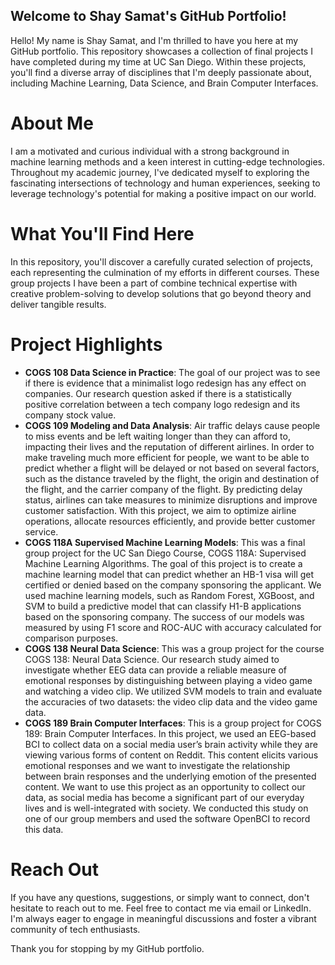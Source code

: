 ## Welcome to Shay Samat's GitHub Portfolio!

Hello! My name is Shay Samat, and I'm thrilled to have you here at my GitHub portfolio. This repository showcases a collection of final projects I have completed during my time at UC San Diego. Within these projects, you'll find a diverse array of disciplines that I'm deeply passionate about, including Machine Learning, Data Science, and Brain Computer Interfaces.

# About Me

I am a motivated and curious individual with a strong background in machine learning methods and a keen interest in cutting-edge technologies. Throughout my academic journey, I've dedicated myself to exploring the fascinating intersections of technology and human experiences, seeking to leverage technology's potential for making a positive impact on our world.

# What You'll Find Here

In this repository, you'll discover a carefully curated selection of projects, each representing the culmination of my efforts in different courses. These group projects I have been a part of combine technical expertise with creative problem-solving to develop solutions that go beyond theory and deliver tangible results.

# Project Highlights

* **COGS 108 Data Science in Practice**:
The goal of our project was to see if there is evidence that a minimalist logo redesign has any effect on companies. Our research question asked if there is a statistically positive correlation between a tech company logo redesign and its company stock value.
* **COGS 109 Modeling and Data Analysis**:
Air traffic delays cause people to miss events and be left waiting longer than they can afford to, impacting their lives and the reputation of different airlines. In order to make traveling much more efficient for people, we want to be able to predict whether a flight will be delayed or not based on several factors, such as the distance traveled by the flight, the origin and destination of the flight, and the carrier company of the flight. By predicting delay status, airlines can take measures to minimize disruptions and improve customer satisfaction. With this project, we aim to optimize airline operations, allocate resources efficiently, and provide better customer service.
* **COGS 118A Supervised Machine Learning Models**:
This was a final group project for the UC San Diego Course, COGS 118A: Supervised Machine Learning Algorithms. The goal of this project is to create a machine learning model that can predict whether an HB-1 visa will get certified or denied based on the company sponsoring the applicant. We used machine learning models, such as Random Forest, XGBoost, and SVM to build a predictive model that can classify H1-B applications based on the sponsoring company. The success of our models was measured by using F1 score and ROC-AUC with accuracy calculated for comparison purposes.
* **COGS 138 Neural Data Science**: This was a group project for the course COGS 138: Neural Data Science. Our research study aimed to investigate whether EEG data can provide a reliable measure of emotional responses by distinguishing between playing a video game and watching a video clip. We utilized SVM models to train and evaluate the accuracies of two datasets: the video clip data and the video game data.
* **COGS 189 Brain Computer Interfaces**:
This is a group project for COGS 189: Brain Computer Interfaces. In this project, we used an EEG-based BCI to collect data on a social media user’s brain activity while they are viewing various forms of content on Reddit. This content elicits various emotional responses and we want to investigate the relationship between brain responses and the underlying emotion of the presented content. We want to use this project as an opportunity to collect our data, as social media has become a significant part of our everyday lives and is well-integrated with society. We conducted this study on one of our group members and used the software OpenBCI to record this data.

# Reach Out
If you have any questions, suggestions, or simply want to connect, don't hesitate to reach out to me. Feel free to contact me via email or LinkedIn. I'm always eager to engage in meaningful discussions and foster a vibrant community of tech enthusiasts.

Thank you for stopping by my GitHub portfolio.
